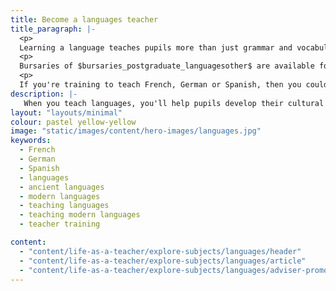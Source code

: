 ```yaml
---
title: Become a languages teacher
title_paragraph: |-
  <p>
  Learning a language teaches pupils more than just grammar and vocabulary. As a languages teacher, you'll help pupils gain a greater appreciation and understanding of the world.</p>
  <p>
  Bursaries of $bursaries_postgraduate_languagesother$ are available for all trainee language teachers. These bursaries include ancient languages.</p> 
  <p>
  If you're training to teach French, German or Spanish, then you could be eligible for a scholarship of $scholarships_languagesfrenchgermanspanish$.</p>
description: |-
   When you teach languages, you'll help pupils develop their cultural awareness and communication skills. Find out what you'll teach and what funding is available to help you train.
layout: "layouts/minimal"
colour: pastel yellow-yellow
image: "static/images/content/hero-images/languages.jpg"
keywords:
  - French
  - German
  - Spanish
  - languages
  - ancient languages
  - modern languages
  - teaching languages
  - teaching modern languages
  - teacher training

content:
  - "content/life-as-a-teacher/explore-subjects/languages/header"
  - "content/life-as-a-teacher/explore-subjects/languages/article"
  - "content/life-as-a-teacher/explore-subjects/languages/adviser-promo-languages"
---
```

